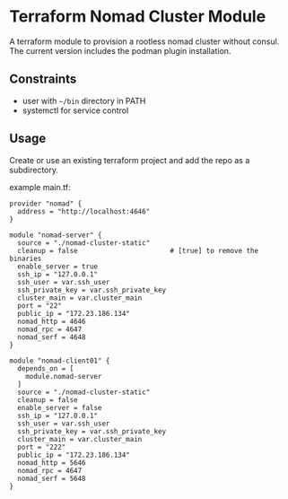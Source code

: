# Terraform Nomad Cluster Module

A terraform module to provision a rootless nomad cluster without consul. The current version includes the podman plugin installation.

## Constraints

- user with `~/bin` directory in PATH
- systemctl for service control

## Usage

Create or use an existing terraform project and add the repo as a subdirectory.

example main.tf:

```HCL
provider "nomad" {
  address = "http://localhost:4646"
}

module "nomad-server" {
  source = "./nomad-cluster-static"
  cleanup = false                       # [true] to remove the binaries 
  enable_server = true
  ssh_ip = "127.0.0.1"
  ssh_user = var.ssh_user
  ssh_private_key = var.ssh_private_key
  cluster_main = var.cluster_main
  port = "22"
  public_ip = "172.23.186.134"
  nomad_http = 4646
  nomad_rpc = 4647
  nomad_serf = 4648
}

module "nomad-client01" {
  depends_on = [
    module.nomad-server
  ]
  source = "./nomad-cluster-static"
  cleanup = false
  enable_server = false
  ssh_ip = "127.0.0.1"
  ssh_user = var.ssh_user
  ssh_private_key = var.ssh_private_key
  cluster_main = var.cluster_main
  port = "222"
  public_ip = "172.23.186.134"
  nomad_http = 5646
  nomad_rpc = 4647
  nomad_serf = 5648
}
```
